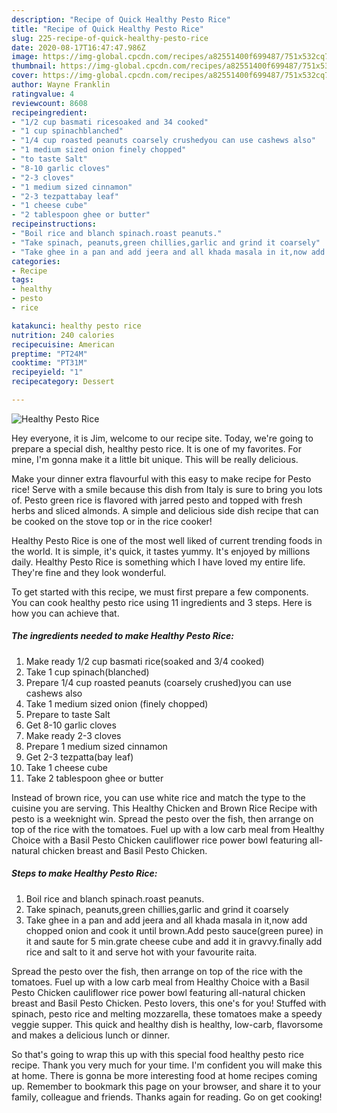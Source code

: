 ```yaml
---
description: "Recipe of Quick Healthy Pesto Rice"
title: "Recipe of Quick Healthy Pesto Rice"
slug: 225-recipe-of-quick-healthy-pesto-rice
date: 2020-08-17T16:47:47.986Z
image: https://img-global.cpcdn.com/recipes/a82551400f699487/751x532cq70/healthy-pesto-rice-recipe-main-photo.jpg
thumbnail: https://img-global.cpcdn.com/recipes/a82551400f699487/751x532cq70/healthy-pesto-rice-recipe-main-photo.jpg
cover: https://img-global.cpcdn.com/recipes/a82551400f699487/751x532cq70/healthy-pesto-rice-recipe-main-photo.jpg
author: Wayne Franklin
ratingvalue: 4
reviewcount: 8608
recipeingredient:
- "1/2 cup basmati ricesoaked and 34 cooked"
- "1 cup spinachblanched"
- "1/4 cup roasted peanuts coarsely crushedyou can use cashews also"
- "1 medium sized onion finely chopped"
- "to taste Salt"
- "8-10 garlic cloves"
- "2-3 cloves"
- "1 medium sized cinnamon"
- "2-3 tezpattabay leaf"
- "1 cheese cube"
- "2 tablespoon ghee or butter"
recipeinstructions:
- "Boil rice and blanch spinach.roast peanuts."
- "Take spinach, peanuts,green chillies,garlic and grind it coarsely"
- "Take ghee in a pan and add jeera and all khada masala in it,now add chopped onion and cook it until brown.Add pesto sauce(green puree) in it and saute for 5 min.grate cheese cube and add it in gravvy.finally add rice and salt to it and serve hot with your favourite raita."
categories:
- Recipe
tags:
- healthy
- pesto
- rice

katakunci: healthy pesto rice 
nutrition: 240 calories
recipecuisine: American
preptime: "PT24M"
cooktime: "PT31M"
recipeyield: "1"
recipecategory: Dessert

---
```



![Healthy Pesto Rice](https://img-global.cpcdn.com/recipes/a82551400f699487/751x532cq70/healthy-pesto-rice-recipe-main-photo.jpg)

Hey everyone, it is Jim, welcome to our recipe site. Today, we're going to prepare a special dish, healthy pesto rice. It is one of my favorites. For mine, I'm gonna make it a little bit unique. This will be really delicious.

Make your dinner extra flavourful with this easy to make recipe for Pesto rice! Serve with a smile because this dish from Italy is sure to bring you lots of. Pesto green rice is flavored with jarred pesto and topped with fresh herbs and sliced almonds. A simple and delicious side dish recipe that can be cooked on the stove top or in the rice cooker!

Healthy Pesto Rice is one of the most well liked of current trending foods in the world. It is simple, it's quick, it tastes yummy. It's enjoyed by millions daily. Healthy Pesto Rice is something which I have loved my entire life. They're fine and they look wonderful.


To get started with this recipe, we must first prepare a few components. You can cook healthy pesto rice using 11 ingredients and 3 steps. Here is how you can achieve that.

<!--inarticleads1-->

##### The ingredients needed to make Healthy Pesto Rice:

1. Make ready 1/2 cup basmati rice(soaked and 3/4 cooked)
1. Take 1 cup spinach(blanched)
1. Prepare 1/4 cup roasted peanuts (coarsely crushed)you can use cashews also
1. Take 1 medium sized onion (finely chopped)
1. Prepare to taste Salt
1. Get 8-10 garlic cloves
1. Make ready 2-3 cloves
1. Prepare 1 medium sized cinnamon
1. Get 2-3 tezpatta(bay leaf)
1. Take 1 cheese cube
1. Take 2 tablespoon ghee or butter


Instead of brown rice, you can use white rice and match the type to the cuisine you are serving. This Healthy Chicken and Brown Rice Recipe with pesto is a weeknight win. Spread the pesto over the fish, then arrange on top of the rice with the tomatoes. Fuel up with a low carb meal from Healthy Choice with a Basil Pesto Chicken cauliflower rice power bowl featuring all-natural chicken breast and Basil Pesto Chicken. 

<!--inarticleads2-->

##### Steps to make Healthy Pesto Rice:

1. Boil rice and blanch spinach.roast peanuts.
1. Take spinach, peanuts,green chillies,garlic and grind it coarsely
1. Take ghee in a pan and add jeera and all khada masala in it,now add chopped onion and cook it until brown.Add pesto sauce(green puree) in it and saute for 5 min.grate cheese cube and add it in gravvy.finally add rice and salt to it and serve hot with your favourite raita.


Spread the pesto over the fish, then arrange on top of the rice with the tomatoes. Fuel up with a low carb meal from Healthy Choice with a Basil Pesto Chicken cauliflower rice power bowl featuring all-natural chicken breast and Basil Pesto Chicken. Pesto lovers, this one&#39;s for you! Stuffed with spinach, pesto rice and melting mozzarella, these tomatoes make a speedy veggie supper. This quick and healthy dish is healthy, low-carb, flavorsome and makes a delicious lunch or dinner. 

So that's going to wrap this up with this special food healthy pesto rice recipe. Thank you very much for your time. I'm confident you will make this at home. There is gonna be more interesting food at home recipes coming up. Remember to bookmark this page on your browser, and share it to your family, colleague and friends. Thanks again for reading. Go on get cooking!
